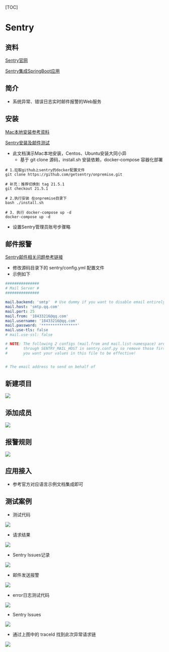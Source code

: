 [TOC]

# Sentry

## 资料

[Sentry官网](https://sentry.io/onboarding/cheche/welcome/)

[Sentry集成SpringBoot应用](https://sentry.io/onboarding/cheche/get-started/)

## 简介

- 系统异常、错误日志实时邮件报警的Web服务

## 安装

[Mac本地安装参考资料](https://zhuanlan.zhihu.com/p/405059653)

[Sentry安装及邮件测试](https://zhuanlan.zhihu.com/p/293863914)

- 此文档演示Mac本地安装，Centos、Ubuntu安装大同小异
  - 基于 git clone 源码，install.sh 安装依赖，docker-compose 容器化部署

```shell
# 1.拉取github上sentry的docker配置文件
git clone https://github.com/getsentry/onpremise.git

# 补充：推荐切换到 tag 21.5.1
git checkout 21.5.1

# 2.执行安装 在onpremise目录下
bash ./install.sh

# 3. 执行 docker-compose up -d
docker-compose up -d
```

- 设置Sentry管理员账号步骤略

## 邮件报警

[Sentry邮件相关问题参考链接](https://juejin.cn/post/6844904051700842510)

- 修改源码目录下的 sentry/config.yml 配置文件
- 示例如下

```yaml
###############
# Mail Server #
###############

mail.backend: 'smtp'  # Use dummy if you want to disable email entirely
mail.host: 'smtp.qq.com'
mail.port: 25
mail.from: '18433216@qq.com'
mail.username: '18433216@qq.com'
mail.password: '****************'
mail.use-tls: false
# mail.use-ssl: false

# NOTE: The following 2 configs (mail.from and mail.list-namespace) are set
#       through SENTRY_MAIL_HOST in sentry.conf.py so remove those first if
#       you want your values in this file to be effective!


# The email address to send on behalf of
```

## 新建项目

![](https://agefades-note.oss-cn-beijing.aliyuncs.com/1630897160471.png)

## 添加成员

![](https://agefades-note.oss-cn-beijing.aliyuncs.com/1630897205005.png)

## 报警规则

![](https://agefades-note.oss-cn-beijing.aliyuncs.com/1630897270866.png)

## 应用接入

- 参考官方对应语言示例文档集成即可

## 测试案例

- 测试代码

![](https://agefades-note.oss-cn-beijing.aliyuncs.com/1630897345567.png)

- 请求结果

![](https://agefades-note.oss-cn-beijing.aliyuncs.com/1630897364009.png)

- Sentry Issues记录

![](https://agefades-note.oss-cn-beijing.aliyuncs.com/1630897471961.png)

- 邮件发送报警

![](https://agefades-note.oss-cn-beijing.aliyuncs.com/1630897506209.png)

- error日志测试代码

![](https://agefades-note.oss-cn-beijing.aliyuncs.com/1632650407672.png)

- Sentry Issues

![](https://agefades-note.oss-cn-beijing.aliyuncs.com/1632706621486.png)

- 通过上图中的 traceId 找到此次异常请求链

![](https://agefades-note.oss-cn-beijing.aliyuncs.com/1632650496387.png)
